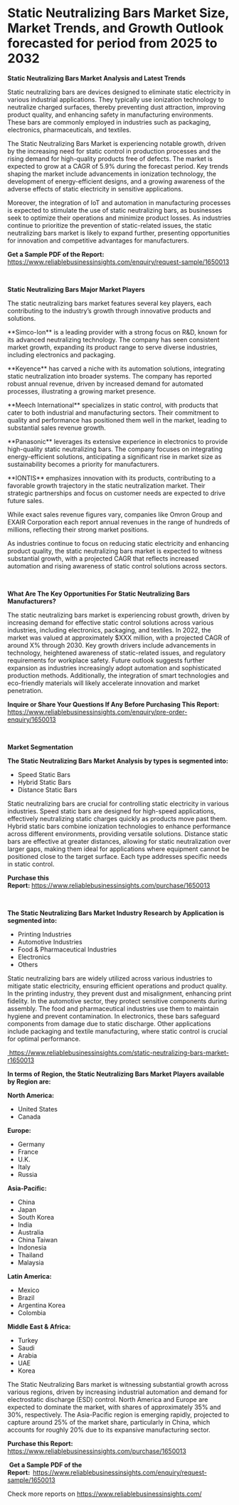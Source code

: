 <p><h1>Static Neutralizing Bars Market Size, Market Trends, and Growth Outlook forecasted for period from 2025 to 2032</h1></p><p><strong>Static Neutralizing Bars Market Analysis and Latest Trends</strong></p>
<p><p>Static neutralizing bars are devices designed to eliminate static electricity in various industrial applications. They typically use ionization technology to neutralize charged surfaces, thereby preventing dust attraction, improving product quality, and enhancing safety in manufacturing environments. These bars are commonly employed in industries such as packaging, electronics, pharmaceuticals, and textiles.</p><p>The Static Neutralizing Bars Market is experiencing notable growth, driven by the increasing need for static control in production processes and the rising demand for high-quality products free of defects. The market is expected to grow at a CAGR of 5.9% during the forecast period. Key trends shaping the market include advancements in ionization technology, the development of energy-efficient designs, and a growing awareness of the adverse effects of static electricity in sensitive applications.</p><p>Moreover, the integration of IoT and automation in manufacturing processes is expected to stimulate the use of static neutralizing bars, as businesses seek to optimize their operations and minimize product losses. As industries continue to prioritize the prevention of static-related issues, the static neutralizing bars market is likely to expand further, presenting opportunities for innovation and competitive advantages for manufacturers.</p></p>
<p><strong>Get a Sample PDF of the Report:&nbsp;</strong> <a href="https://www.reliablebusinessinsights.com/enquiry/request-sample/1650013?utm_campaign=2629&utm_medium=2&utm_source=Github&utm_content=ia&utm_term=23032025&utm_id=static-neutralizing-bars">https://www.reliablebusinessinsights.com/enquiry/request-sample/1650013</a></p>
<p>&nbsp;</p>
<p><strong>Static Neutralizing Bars Major Market Players</strong></p>
<p><p>The static neutralizing bars market features several key players, each contributing to the industry’s growth through innovative products and solutions. </p><p>**Simco-Ion** is a leading provider with a strong focus on R&D, known for its advanced neutralizing technology. The company has seen consistent market growth, expanding its product range to serve diverse industries, including electronics and packaging.</p><p>**Keyence** has carved a niche with its automation solutions, integrating static neutralization into broader systems. The company has reported robust annual revenue, driven by increased demand for automated processes, illustrating a growing market presence.</p><p>**Meech International** specializes in static control, with products that cater to both industrial and manufacturing sectors. Their commitment to quality and performance has positioned them well in the market, leading to substantial sales revenue growth.</p><p>**Panasonic** leverages its extensive experience in electronics to provide high-quality static neutralizing bars. The company focuses on integrating energy-efficient solutions, anticipating a significant rise in market size as sustainability becomes a priority for manufacturers.</p><p>**IONTIS** emphasizes innovation with its products, contributing to a favorable growth trajectory in the static neutralization market. Their strategic partnerships and focus on customer needs are expected to drive future sales.</p><p>While exact sales revenue figures vary, companies like Omron Group and EXAIR Corporation each report annual revenues in the range of hundreds of millions, reflecting their strong market positions.</p><p>As industries continue to focus on reducing static electricity and enhancing product quality, the static neutralizing bars market is expected to witness substantial growth, with a projected CAGR that reflects increased automation and rising awareness of static control solutions across sectors.</p></p>
<p>&nbsp;</p>
<p><strong>What Are The Key Opportunities For Static Neutralizing Bars Manufacturers?</strong></p>
<p><p>The static neutralizing bars market is experiencing robust growth, driven by increasing demand for effective static control solutions across various industries, including electronics, packaging, and textiles. In 2022, the market was valued at approximately $XXX million, with a projected CAGR of around X% through 2030. Key growth drivers include advancements in technology, heightened awareness of static-related issues, and regulatory requirements for workplace safety. Future outlook suggests further expansion as industries increasingly adopt automation and sophisticated production methods. Additionally, the integration of smart technologies and eco-friendly materials will likely accelerate innovation and market penetration.</p></p>
<p><strong>Inquire or Share Your Questions If Any Before Purchasing This Report:</strong> <a href="https://www.reliablebusinessinsights.com/enquiry/pre-order-enquiry/1650013?utm_campaign=2629&utm_medium=2&utm_source=Github&utm_content=ia&utm_term=23032025&utm_id=static-neutralizing-bars">https://www.reliablebusinessinsights.com/enquiry/pre-order-enquiry/1650013</a></p>
<p>&nbsp;</p>
<p><strong>Market Segmentation</strong></p>
<p><strong>The Static Neutralizing Bars Market Analysis by types is segmented into:</strong></p>
<p><ul><li>Speed Static Bars</li><li>Hybrid Static Bars</li><li>Distance Static Bars</li></ul></p>
<p><p>Static neutralizing bars are crucial for controlling static electricity in various industries. Speed static bars are designed for high-speed applications, effectively neutralizing static charges quickly as products move past them. Hybrid static bars combine ionization technologies to enhance performance across different environments, providing versatile solutions. Distance static bars are effective at greater distances, allowing for static neutralization over larger gaps, making them ideal for applications where equipment cannot be positioned close to the target surface. Each type addresses specific needs in static control.</p></p>
<p><strong>Purchase this Report:&nbsp;</strong><a href="https://www.reliablebusinessinsights.com/purchase/1650013?utm_campaign=2629&utm_medium=2&utm_source=Github&utm_content=ia&utm_term=23032025&utm_id=static-neutralizing-bars">https://www.reliablebusinessinsights.com/purchase/1650013</a></p>
<p>&nbsp;</p>
<p><strong>The Static Neutralizing Bars Market Industry Research by Application is segmented into:</strong></p>
<p><ul><li>Printing Industries</li><li>Automotive Industries</li><li>Food & Pharmaceutical Industries</li><li>Electronics</li><li>Others</li></ul></p>
<p><p>Static neutralizing bars are widely utilized across various industries to mitigate static electricity, ensuring efficient operations and product quality. In the printing industry, they prevent dust and misalignment, enhancing print fidelity. In the automotive sector, they protect sensitive components during assembly. The food and pharmaceutical industries use them to maintain hygiene and prevent contamination. In electronics, these bars safeguard components from damage due to static discharge. Other applications include packaging and textile manufacturing, where static control is crucial for optimal performance.</p></p>
<p><a href="https://www.reliablebusinessinsights.com/static-neutralizing-bars-market-r1650013?utm_campaign=2629&utm_medium=2&utm_source=Github&utm_content=ia&utm_term=23032025&utm_id=static-neutralizing-bars">&nbsp;https://www.reliablebusinessinsights.com/static-neutralizing-bars-market-r1650013</a></p>
<p><strong>In terms of Region, the Static Neutralizing Bars Market Players available by Region are:</strong></p>
<p>
    <p> <strong> North America: </strong>
        <ul>
            <li>United States</li>
            <li>Canada</li>
        </ul>
        </p> 
    <p> <strong> Europe: </strong>
        <ul>
            <li>Germany</li>
            <li>France</li>
            <li>U.K.</li>
            <li>Italy</li>
            <li>Russia</li>
        </ul>
        </p> 
    <p> <strong> Asia-Pacific: </strong>
        <ul>
            <li>China</li>
            <li>Japan</li>
            <li>South Korea</li>
            <li>India</li>
            <li>Australia</li>
            <li>China Taiwan</li>
            <li>Indonesia</li>
            <li>Thailand</li>
            <li>Malaysia</li>
        </ul>
        </p> 
    <p> <strong> Latin America: </strong>
        <ul>
            <li>Mexico</li>
            <li>Brazil</li>
            <li>Argentina Korea</li>
            <li>Colombia</li>
        </ul>
        </p> 
    <p> <strong> Middle East & Africa: </strong>
        <ul>
            <li>Turkey</li>
            <li>Saudi</li>
            <li>Arabia</li>
            <li>UAE</li>
            <li>Korea</li>
        </ul>
    </p>
    </p>
<p><p>The Static Neutralizing Bars market is witnessing substantial growth across various regions, driven by increasing industrial automation and demand for electrostatic discharge (ESD) control. North America and Europe are expected to dominate the market, with shares of approximately 35% and 30%, respectively. The Asia-Pacific region is emerging rapidly, projected to capture around 25% of the market share, particularly in China, which accounts for roughly 20% due to its expansive manufacturing sector.</p></p>
<p><strong>Purchase this Report: </strong><a href="https://www.reliablebusinessinsights.com/purchase/1650013?utm_campaign=2629&utm_medium=2&utm_source=Github&utm_content=ia&utm_term=23032025&utm_id=static-neutralizing-bars">https://www.reliablebusinessinsights.com/purchase/1650013</a></p>
<p>&nbsp;<strong>Get a Sample PDF of the Report:&nbsp;&nbsp;</strong><a href="https://www.reliablebusinessinsights.com/enquiry/request-sample/1650013?utm_campaign=2629&utm_medium=2&utm_source=Github&utm_content=ia&utm_term=23032025&utm_id=static-neutralizing-bars">https://www.reliablebusinessinsights.com/enquiry/request-sample/1650013</a></p>
<p><strong></strong></p>
<p>Check more reports on <a href="https://www.reliablebusinessinsights.com/?utm_campaign=2629&utm_medium=2&utm_source=Github&utm_content=ia&utm_term=23032025&utm_id=static-neutralizing-bars">https://www.reliablebusinessinsights.com/</a></p>